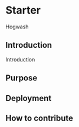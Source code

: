 # Starter

Hogwash

## Introduction

Introduction

## Purpose

## Deployment

## How to contribute

